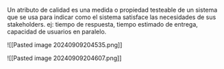  Un atributo de calidad es una medida o propiedad testeable de un sistema que se usa para indicar como el sistema satisface las necesidades de sus stakeholders. 
 ej: tiempo de respuesta, tiempo estimado de entrega, capacidad de usuarios en paralelo.

![[Pasted image 20240909204535.png]]


![[Pasted image 20240909204607.png]]